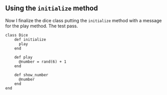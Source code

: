 ## Using the `initialize` method 

Now I finalize the dice class putting the `initialize` method with a message for the play method. The test pass. 

	class Dice
		def initialize
		  play
		end
	
		def play
		  @number = rand(6) + 1
		end
	
		def show_number
		  @number
		end
	end
